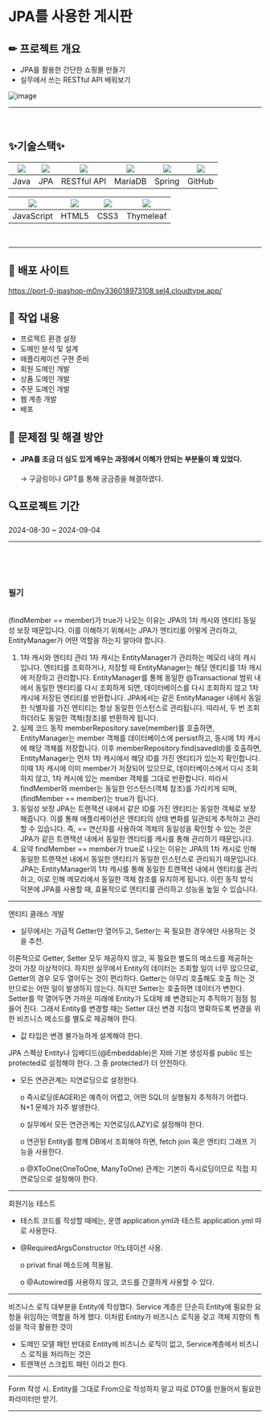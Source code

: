 # JPA를 사용한 게시판

## ✏ 프로젝트 개요
- JPA를 활용한 간단한 쇼핑몰 만들기
- 실무에서 쓰는 RESTful API 배워보기

![image](https://github.com/user-attachments/assets/280af146-af8b-4a36-8820-f6fcad9747d9)
<hr><br>

## ✨기술스택✨

|<img src="https://github.com/user-attachments/assets/e37eb89d-abd8-4b73-913a-970ef8ac2db4">|<img src="https://github.com/user-attachments/assets/0ca1da0e-40a4-463f-8c5f-c4eb59a6d1ef">|<img src="https://github.com/user-attachments/assets/2c166b50-46c8-4ae3-a911-16f7c952f7a1">|<img src="https://github.com/user-attachments/assets/e1ebe214-0b4f-4de9-8c0f-ec0c80d693b2">|<img src="https://github.com/user-attachments/assets/cd84b695-c17d-4b28-b031-0f30827ca785">|<img src="https://github.com/user-attachments/assets/04750eda-60a5-4b85-9fba-1870789c0677">
|:---:|:---:|:---:|:---:|:---:|:---:|
|Java|JPA|RESTful API|MariaDB|Spring|GitHub|

|<img src="https://github.com/user-attachments/assets/57985638-3de9-45b8-9519-47b6c0f96342">|<img src="https://github.com/user-attachments/assets/ca92d296-cae7-46d6-9aea-c7ee41925eee">|<img src="https://github.com/user-attachments/assets/80a15ed0-7f5f-48c4-ae4e-1e18f717a824">|<img src="https://github.com/user-attachments/assets/30667665-8e8c-4887-9092-7e168e04a717">|
|:---:|:---:|:---:|:---:|
|JavaScript|HTML5|CSS3|Thymeleaf|
<br>
<hr>

## 🔎 배포 사이트
https://port-0-jpashop-m0ny336018973108.sel4.cloudtype.app/

## 💾  작업 내용
- 프로젝트 환경 설정
- 도메인 분석 및 설계
- 애플리케이션 구현 준비
- 회원 도메인 개발
- 상품 도메인 개발
- 주문 도메인 개발
- 웹 계층 개발
- 배포

## 🔎 문제점 및 해결 방안
- #### JPA를 조금 더 심도 있게 배우는 과정에서 이해가 안되는 부분들이 꽤 있었다.
  → 구글링이나 GPT를 통해 궁금증을 해결하였다.

##  🔍프로젝트 기간
2024-08-30 ~ 2024-09-04
<hr>
<br><br><br>

### 필기
<br>
(findMember == member)가 true가 나오는 이유는 JPA의 1차 캐시와 엔티티 동일성 보장 때문입니다. 이를 이해하기 위해서는 JPA가 엔티티를 어떻게 관리하고, EntityManager가 어떤 역할을 하는지 알아야 합니다.

1. 1차 캐시와 엔티티 관리
1차 캐시는 EntityManager가 관리하는 메모리 내의 캐시입니다. 엔티티를 조회하거나, 저장할 때 EntityManager는 해당 엔티티를 1차 캐시에 저장하고 관리합니다.
EntityManager를 통해 동일한 @Transactional 범위 내에서 동일한 엔티티를 다시 조회하게 되면, 데이터베이스를 다시 조회하지 않고 1차 캐시에 저장된 엔티티를 반환합니다.
JPA에서는 같은 EntityManager 내에서 동일한 식별자를 가진 엔티티는 항상 동일한 인스턴스로 관리됩니다. 따라서, 두 번 조회하더라도 동일한 객체(참조)를 반환하게 됩니다.
2. 실제 코드 동작
memberRepository.save(member)를 호출하면, EntityManager는 member 객체를 데이터베이스에 persist하고, 동시에 1차 캐시에 해당 객체를 저장합니다.
이후 memberRepository.find(savedId)를 호출하면, EntityManager는 먼저 1차 캐시에서 해당 ID를 가진 엔티티가 있는지 확인합니다. 이때 1차 캐시에 이미 member가 저장되어 있으므로, 데이터베이스에서 다시 조회하지 않고, 1차 캐시에 있는 member 객체를 그대로 반환합니다.
따라서 findMember와 member는 동일한 인스턴스(객체 참조)를 가리키게 되며, (findMember == member)는 true가 됩니다.
3. 동일성 보장
JPA는 트랜잭션 내에서 같은 ID를 가진 엔티티는 동일한 객체로 보장해줍니다. 이를 통해 애플리케이션은 엔티티의 상태 변화를 일관되게 추적하고 관리할 수 있습니다.
즉, == 연산자를 사용하여 객체의 동일성을 확인할 수 있는 것은 JPA가 같은 트랜잭션 내에서 동일한 엔티티를 캐시를 통해 관리하기 때문입니다.
4. 요약
findMember == member가 true로 나오는 이유는 JPA의 1차 캐시로 인해 동일한 트랜잭션 내에서 동일한 엔티티가 동일한 인스턴스로 관리되기 때문입니다.
JPA는 EntityManager의 1차 캐시를 통해 동일한 트랜잭션 내에서 엔티티를 관리하고, 이로 인해 메모리에서 동일한 객체 참조를 유지하게 됩니다.
이런 동작 방식 덕분에 JPA를 사용할 때, 효율적으로 엔티티를 관리하고 성능을 높일 수 있습니다.


-----------------------------------------------------------------------------------------------------------------------------------------------------------------------------------------------------------------------------------------


엔티티 클래스 개발

- 실무에서는 가급적 Getter만 열어두고, Setter는 꼭 필요한 경우에만 사용하는 것을 추천.
    
이론적으로 Getter, Setter 모두 제공하지 않고, 꼭 필요한 별도의 메소드를 제공하는 것이 가장 이상적이다.
하지만 실무에서 Entity의 데이터는 조회할 일이 너무 많으므로, Getter의 경우 모두 열어두는 것이 편리하다.
Getter는 아무리 호출해도 호출 하는 것 만으로는 어떤 일이 발생하지 않는다. 하지만 Setter는 호출하면
데이터가 변한다. Setter를 막 열어두면 가까운 미래에 Entity가 도대체 왜 변경되는지 추적하기 점점 힘들어 진다.
그래서 Entity를 변경할 때는 Setter 대신 변경 지점이 명확하도록 변경을 위한
비즈니스 메소드를 별도로 제공해야 한다.


- 값 타입은 변경 불가능하게 설계해야 한다.

JPA 스펙상 Entity나 임베디드(@Embeddable)은 자바 기본 생성자를 public 또는 protected로 설정해야 한다. 그 중 protected가 더 안전하다.


- 모든 연관관계는 지연로딩으로 설정한다.

    o 즉시로딩(EAGER)은 예측이 어렵고, 어떤 SQL이 실행될지 추적하기 어렵다. N+1 문제가 자주 발생한다.
    
    o 실무에서 모든 연관관계는 지연로딩(LAZY)로 설정해야 한다.

    o 연관된 Entity를 함께 DB에서 조회해야 하면, fetch join 혹은 엔티티 그래프 기능을 사용한다.

    o @XToOne(OneToOne, ManyToOne) 관계는 기본이 즉시로딩이므로 직접 지연로딩으로 설정해야 한다.



-----------------------------------------------------------------------------------------------------------------------------------------------------------------------------------------------------------------------------------------


회원기능 테스트

- 테스트 코드를 작성할 때에는, 운영 application.yml과 테스트 application.yml 따로 사용한다.

- @RequiredArgsConstructor 어노테이션 사용.
  
    o privat final 메소드에 적용됨.
  
    o @Autowired를 사용하지 않고, 코드를 간결하게 사용할 수 있다.

-----------------------------------------------------------------------------------------------------------------------------------------------------------------------------------------------------------------------------------------

비즈니스 로직 대부분을 Entity에 작성했다.
Service 계층은 단순히 Entity에 필요한 요청을 위임하는 역할을 하게 했다.
이처럼 Entity가 비즈니스 로직을 갖고 객체 지향의 특성을 적극 활용한 것이
- 도메인 모델 패턴
반대로 Entity에 비즈니스 로직이 없고, Service계층에서 비즈니스 로직을 처리하는 것은
- 트랜잭션 스크립트 패턴
이라고 한다.


-----------------------------------------------------------------------------------------------------------------------------------------------------------------------------------------------------------------------------------------

Form 작성 시.
Entity를 그대로 From으로 작성하지 말고 따로 DTO를 만들어서
필요한 파라미터만 받기.

-----------------------------------------------------------------------------------------------------------------------------------------------------------------------------------------------------------------------------------------
